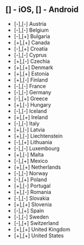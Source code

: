 [] - iOS, [] - Android
-----------------------
- [-],[-] Austria
- [-],[-] Belgium
- [-],[+] Bulgaria
- [+],[+] Canada
- [-],[+] Croatia
- [-],[-] Cyprus
- [+],[-] Czechia
- [+],[+] Denmark
- [+],[+] Estonia
- [+],[-] Finland
- [-],[-] France
- [-],[-] Germany
- [-],[+] Greece
- [+],[-] Hungary
- [-],[-] Iceland
- [+],[+] Ireland
- [-],[-] Italy
- [+],[-] Latvia
- [+],[-] Liechtenstein
- [-],[+] Lithuania
- [-],[-] Luxembourg
- [+],[-] Malta
- [-],[+] Mexico
- [+],[+] Netherlands
- [-],[-] Norway
- [-],[+] Poland
- [+],[-] Portugal
- [+],[-] Romania
- [-],[-] Slovakia
- [+],[+] Slovenia
- [-],[+] Spain
- [-],[-] Sweden
- [-],[+] Switzerland
- [+],[+] United Kingdom
- [+],[+] United States
